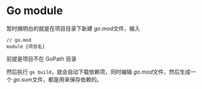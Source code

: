 # Go module

暂时搞明白的就是在项目目录下新建 *go.mod*文件，输入

```
// go.mod
module {项目名}
```

前提是项目不在 GoPath 目录

然后执行 `go build`，就会自动下载依赖项，同时编辑 *go.mod*文件，然后生成一个 *go.sum*文件，都是用来保存依赖的。
